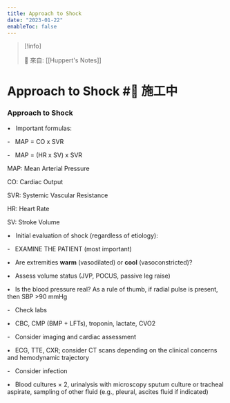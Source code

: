 ```yaml
---
title: Approach to Shock
date: "2023-01-22"
enableToc: false
---
```


> [!info]
>
> 🌱 來自: [[Huppert's Notes]]

# Approach to Shock #🚧 施工中

### Approach to Shock

•   Important formulas:

-   MAP = CO x SVR

-   MAP = (HR x SV) x SVR

MAP: Mean Arterial Pressure

CO: Cardiac Output

SVR: Systemic Vascular Resistance

HR: Heart Rate

SV: Stroke Volume

•   Initial evaluation of shock (regardless of etiology):

-   EXAMINE THE PATIENT (most important)

**•**   Are extremities **warm** (vasodilated) or **cool** (vasoconstricted)?

**•**   Assess volume status (JVP, POCUS, passive leg raise)

**•**   Is the blood pressure real? As a rule of thumb, if radial pulse is present, then SBP >90 mmHg

-   Check labs

**•**   CBC, CMP (BMP \+ LFTs), troponin, lactate, CVO2

-   Consider imaging and cardiac assessment

**•**   ECG, TTE, CXR; consider CT scans depending on the clinical concerns and hemodynamic trajectory

-   Consider infection

**•**   Blood cultures × 2, urinalysis with microscopy sputum culture or tracheal aspirate, sampling of other fluid (e.g., pleural, ascites fluid if indicated)

